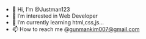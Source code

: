 - 👋 Hi, I’m @Justman123
- 👀 I’m interested in Web Developer
- 🌱 I’m currently learning html,css,js...
- 📫 How to reach me @gunmankim007@gmail.com

<!---
Justman123/Justman123 is a ✨ special ✨ repository because its `README.md` (this file) appears on your GitHub profile.
You can click the Preview link to take a look at your changes.
--->
